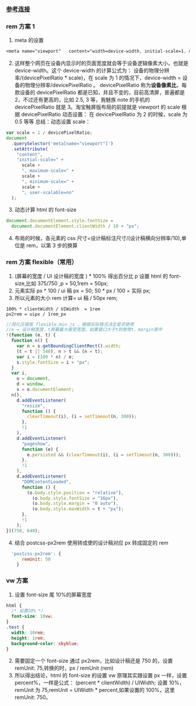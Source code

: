 ### [参考连接](https://segmentfault.com/a/1190000019138515?utm_source=sf-similar-article)
### rem 方案 1

1. meta 的设置

```css
<meta name="viewport"   content="width=device-width, initial-scale=1, maximum-scale=1, user-scalable=no">
```

2. 这样整个网页在设备内显示时的页面宽度就会等于设备逻辑像素大小，也就是 device-width。这个 device-width 的计算公式为：
   设备的物理分辨率/(devicePixelRatio \* scale)，在 scale 为 1 的情况下，device-width = 设备的物理分辨率/devicePixelRatio 。
   devicePixelRatio 称为**设备像素比**，每款设备的 devicePixelRatio 都是已知，并且不变的，目前高清屏，普遍都是 2，不过还有更高的，比如 2.5, 3 等，我魅族 note 的手机的 devicePixelRatio 就是 3。淘宝触屏版布局的前提就是 viewport 的 scale 根据 devicePixelRatio 动态设置：
   在 devicePixelRatio 为 2 的时候，scale 为 0.5 等等
   总结：动态设置 scale：

```js
var scale = 1 / devicePixelRatio;
document
  .querySelector('meta[name="viewport"]')
  .setAttribute(
    "content",
    "initial-scale=" +
      scale +
      ", maximum-scale=" +
      scale +
      ", minimum-scale=" +
      scale +
      ", user-scalable=no"
  );
```

3. 动态计算 html 的 font-size

```js
document.documentElement.style.fontSize =
  document.documentElement.clientWidth / 10 + "px";
```

4. 布局的时候，各元素的 css 尺寸=设计稿标注尺寸/(设计稿横向分辨率/10),单位是 rem，以第 3 步的换算

### rem 方案 flexible（常用）

1. (屏幕的宽度 / UI 设计稿的宽度 ) \* 100% 得出百分比 p 设置 html 的 font-size,比如 375/750 ,p = 50,1rem = 50px;
2. 元素实际 px * 100 / ui 稿 px = 50; 50 * px / 100 = 实际 px;
3. 所以元素的大小 rem 计算= ui 稿 / 50px rem;

```
100% * clientWidth / UIWidth  = 1rem
px2rem = uipx / 1rem_px
```
```js
//简化压缩版 flexible.min.js ，根据实际情况决定是否使用
//e = 设计稿宽度，t屏幕最大接受宽度，如果窗口大于t则使用t，margin居中
!(function (e, t) {
  function n() {
    var n = s.getBoundingClientRect().width;
    (t = t || 540), n > t && (n = t);
    var i = (100 * n) / e;
    s.style.fontSize = i + "px";
  }
  var i,
    o = document,
    d = window,
    s = o.documentElement;
  n(),
    d.addEventListener(
      "resize",
      function () {
        clearTimeout(i), (i = setTimeout(n, 300));
      },
      !1
    ),
    d.addEventListener(
      "pageshow",
      function (e) {
        e.persisted && (clearTimeout(i), (i = setTimeout(n, 300)));
      },
      !1
    ),
    d.addEventListener(
      "DOMContentLoaded",
      function () {
        (o.body.style.position = "relative"),
          (o.body.style.fontSize = "16px"),
          (o.body.style.margin = "0 auto"),
          (o.body.style.maxWidth = t + "px");
      },
      !1
    );
})(750, 640);
```

4. 结合 postcss-px2rem 使用转成使的设计稿对应 px 转成固定的 rem

```js
  'postcss-px2rem': {
      remUnit: 50
    }
```

### vw 方案

1. 设置 font-size 尾 10%的屏幕宽度

```css
html {
  /* 设置10% */
  font-size: 10vw;
}
.test {
  width: 10rem;
  height: 1rem;
  background-color: skyblue;
}
```

2. 需要固定一个 font-size 通过 px2rem，比如设计稿还是 750 的，设置 remUnit: 75,转换的时，px / remUnit (rem)
3. 所以得出结论，html 的 font-size 的设置 vw 原理其实跟设置 px 一样，设置 percent%，一样是公式： (percent \* clientWidth) / UIWidth;
   设置 10%，remUnit 为 75,remUnit = UIWidth * percent,如果设置的 100%，这里 remUnit: 750。
